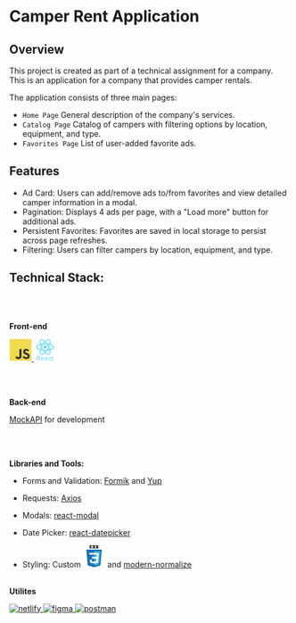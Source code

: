 # Camper Rent Application

## Overview

This project is created as part of a technical assignment for a company. <br />
This is an application for a company that provides camper rentals.

The application consists of three main pages:

- `Home Page` General description of the company's services.
- `Catalog Page` Catalog of campers with filtering options by location,
  equipment, and type.
- `Favorites Page` List of user-added favorite ads.

## Features

- Ad Card: Users can add/remove ads to/from favorites and view detailed camper
  information in a modal.
- Pagination: Displays 4 ads per page, with a "Load more" button for additional
  ads.
- Persistent Favorites: Favorites are saved in local storage to persist across
  page refreshes.
- Filtering: Users can filter campers by location, equipment, and type.

## Technical Stack:

<br />
<br />

**Front-end**<br />

<p>
<a href="https://developer.mozilla.org/en-US/docs/Web/JavaScript" target="_blank" rel="noreferrer">
<img src="https://raw.githubusercontent.com/devicons/devicon/master/icons/javascript/javascript-original.svg" alt="javascript" width="40" height="40"/>
</a>
<a href="https://reactjs.org/" target="_blank" rel="noreferrer">
<img src="https://raw.githubusercontent.com/devicons/devicon/master/icons/react/react-original-wordmark.svg" alt="react" width="40" height="40"/>
</a> 
</p>
<br />
<br />

**Back-end**<br />

<a href="https://mockapi.io" target="_blank" rel="noreferrer">MockAPI</a> for
development

<br />
<br />

**Libraries and Tools:**<br />

- Forms and Validation:
  <a href="https://formik.org" target="_blank" rel="noreferrer">Formik</a> and
  <a href="https://github.com/jquense/yup" target="_blank" rel="noreferrer">Yup</a>

- Requests:
  <a href="https://axios-http.com" target="_blank" rel="noreferrer">Axios</a>

- Modals:
  <a href="https://github.com/reactjs/react-modal" target="_blank" rel="noreferrer">react-modal</a>

- Date Picker:
  <a href="https://reactdatepicker.com" target="_blank" rel="noreferrer">react-datepicker</a>

- Styling: Custom
  <a href="https://www.w3schools.com/css" target="_blank" rel="noreferrer"><img src="https://raw.githubusercontent.com/devicons/devicon/master/icons/css3/css3-original-wordmark.svg" alt="css3" width="40" height="40"/></a>
  and
  <a href="https://github.com/sindresorhus/modern-normalize" target="_blank" rel="noreferrer">modern-normalize</a>
  <br /> <br />

**Utilites**<br />

<a href="https://app.netlify.com" target="_blank" rel="noreferrer">
<img src="https://cdn.jsdelivr.net/gh/devicons/devicon@latest/icons/netlify/netlify-original.svg" alt="netlify" width="40" height="40" />
</a>
<a href="https://www.figma.com/" target="_blank" rel="noreferrer">
<img src="https://www.vectorlogo.zone/logos/figma/figma-icon.svg" alt="figma" width="40" height="40"/>
</a>
<a href="https://postman.com" target="_blank" rel="noreferrer">
<img src="https://www.vectorlogo.zone/logos/getpostman/getpostman-icon.svg" alt="postman" width="40" height="40"/>
</a>
